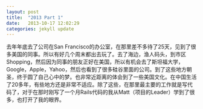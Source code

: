 ```yaml
---
layout: post
title:  "2013 Part 1"
date:   2013-10-17 12:02:29
categories: jekyll update
---
```

去年年底去了公司在San Francisco的办公室，在那里差不多待了25天，见到了很多美国的同事。所以有好几个周末都出去玩了。去了海边，渔人码头，到市区Shopping，然后因为同事的朋友正好在美国，所以有机会去了斯坦福大学，Google，Apple，Yahoo，然后也看到了很多硅谷里面的公司。到了这些地方朝圣，终于圆了自己心中的梦。也非常近距离的体会到了一些美国文化。在中国生活了20多年，有些地方还是非常不适应。除了这些，在那里最主要的工作就是写代码了，对于在那时刚写了一个月Rails代码的我从Matt（项目的Leader）学到了很多，也打开了我的眼界。
